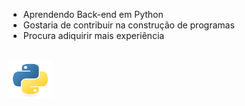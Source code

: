 - Aprendendo Back-end em Python
- Gostaria de contribuir na construção de programas
- Procura adiquirir mais experiência

<div style="display: inline_block"><br> <img align="center" alt="Rafa-Python" height="60" width="70"src="https://raw.githubusercontent.com/devicons/devicon/master/icons/python/python-original.svg"> </div>
